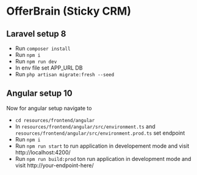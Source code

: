 # OfferBrain (Sticky CRM)

## Laravel setup 8

* Run `composer install`
* Run `npm i`
* Run `npm run dev`
* In env file set APP_URL DB
* Run `php artisan migrate:fresh --seed`

## Angular setup 10
Now for angular setup navigate to
* `cd resources/frontend/angular`
* In `resources/frontend/angular/src/environment.ts` and `resources/frontend/angular/src/environment.prod.ts` set endpoint 
* Run `npm i`
* Run `npm run start` to run application in developement mode and visit http://localhost:4200/
* Run `npm run build:prod` ton run application in development mode and visit http://your-endpoint-here/
